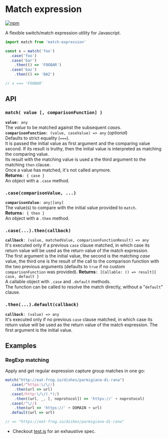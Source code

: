 # Match expression
[![npm](https://img.shields.io/npm/v/match-expression.svg)](https://www.npmjs.com/package/match-expression)

A flexible switch/match expression utility for Javascript.

```javascript
import match from 'match-expression'

const x = match('foo')
  .case('foo')
  .case('bar')
    .then(() => 'FOOBAR')
  .case('baz')
    .then(() => 'BAZ')

// x === 'FOOBAR'
```

## API

### `match( value [, comparisonFunction] )`
**`value`**`: any`  
  The *value* to be matched against the subsequent *case*s.  
**`comparisonFunction`**`: (value, caseValue) => any` (*optional*)  
   Defaults to strict equality (`===`).  
   It is passed the initial value as first argument and the comparing value second. If its result is truthy, then the initial value is interpreted as matching the comparing value.  
   Its result with the matching value is used a the third argument to the matching `then` clause.  
   Once a value has matched, it's not called anymore.  
**Returns**`: { case }`  
   An object with a `.case` method.

### `.case(comparisonValue, ...)`
**`comparisonValue`**`: any|[any]`  
  The value(s) to compare with the initial value provided to `match`.  
**Returns**`: { then }`  
   An object with a `.then` method.  
  
### `.case(...).then(callback)`
**`callback`**`: (value, matchedValue, comparisonFunctionResult) => any`  
  It's executed only if a previous `case` clause matched, in which case its return value will be used as the return value of the match expression.  
  The first argument is the initial value, the second is the matching *case* value, the third one is the result of the call to the comparison function with the two previous arguments (defaults to `true` if no custom `comparisonFunction` was provided).
**Returns**`: [Callable: () => result]{ case, default }`  
  A callable object with `.case` and `.default` methods.  
  The function can be called to resolve the match directly, without a "`default`" clause.
  
### `.then(...).default(callback)`
**`callback`**`: (value) => any`  
  It's executed only if no previous `case` clause matched, in which case its return value will be used as the return value of the match expression. 
  The first argument is the initial value.
  
## Examples

### RegExp matching
Apply and get regular expression capture group matches in one go:

```javascript
match("http://eat-frog.io/dishes/parmigiana-di-rana")
  .case(/^https:\/\//)
    .then(url => url)
  .case(/http:\/\/(.*)/)
    .then((url, _, [, noprotocol]) => 'https://' + noprotocol)
  .case(/^\//)
    .then(url => 'https://' + DOMAIN + url)
  .default(url => url)

// => "https://eat-frog.io/dishes/parmigiana-di-rana"
```

* Checkout [test.js](`test.js`) for an exhaustive spec.
